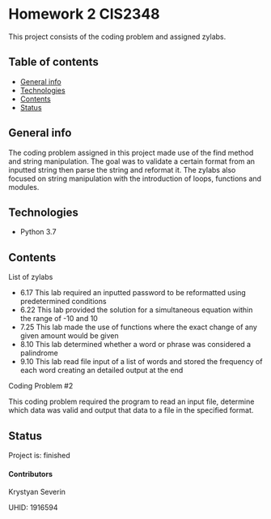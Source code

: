 # Homework 2 CIS2348
This project consists of the coding problem and assigned zylabs.

## Table of contents
* [General info](#general-info)
* [Technologies](#technologies)
* [Contents](#contents)
* [Status](#status)

## General info
The coding problem assigned in this project made use of the find method and string manipulation.
The goal was to validate a certain format from an inputted string then parse the string and reformat it.
The zylabs also focused on string manipulation with the introduction of loops, functions and modules.

## Technologies
* Python 3.7

## Contents
List of zylabs
* 6.17
This lab required an inputted password to be reformatted using predetermined conditions
* 6.22
This lab provided the solution for a simultaneous equation within the range of -10 and 10
* 7.25
This lab made the use of functions where the exact change of any given amount would be given
* 8.10
This lab determined whether a word or phrase was considered a palindrome
* 9.10
This lab read file input of a list of words and stored the frequency of each word creating an detailed output at the end

Coding Problem #2

This coding problem required the program to read an input file, determine which data was valid and output that data
to a file in the specified format.

## Status
Project is: finished

#### Contributors
Krystyan Severin

UHID: 1916594
